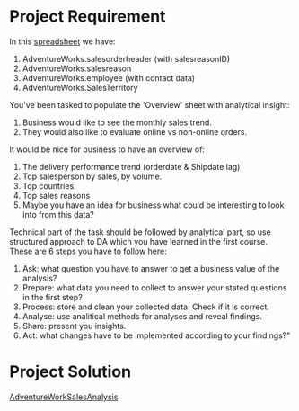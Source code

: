 # Project Requirement
In this [spreadsheet](https://docs.google.com/spreadsheets/d/1cKgxrLLerfGbnGwDsGqrfe8LzYo_CGKgg6Ezbrga5-U/edit?usp=sharing) we have:
1. AdventureWorks.salesorderheader (with salesreasonID)
2. AdventureWorks.salesreason
3. AdventureWorks.employee (with contact data)
4. AdventureWorks.SalesTerritory

You've been tasked to populate the 'Overview' sheet with analytical insight:
1. Business would like to see the monthly sales trend.
2. They would also like to evaluate online vs non-online orders.

It would be nice for business to have an overview of:
1. The delivery performance trend (orderdate & Shipdate lag)
2. Top salesperson by sales, by volume.
3. Top countries.
4. Top sales reasons
5. Maybe you have an idea for business what could be interesting to look into from this data?

Technical part of the task should be followed by analytical part, so use structured approach to DA which you have learned in the first course. These are 6 steps you have to follow here:
1. Ask: what question you have to answer to get a business value of the analysis?
2. Prepare: what data you need to collect to answer your stated questions in the first step?
3. Process: store and clean your collected data. Check if it is correct.
4. Analyse: use analitical methods for analyses and reveal findings.
5. Share: present you insights.
6. Act: what changes have to be implemented according to your findings?"
   
# Project Solution
[AdventureWorkSalesAnalysis](https://docs.google.com/spreadsheets/d/1O1B9RbirjUbc_RUXWum5gp8pQjWhmsR7DMClViTxNVk/edit?usp=sharing)
